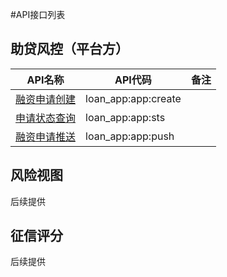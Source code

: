#API接口列表

## 助贷风控（平台方）

| API名称 | API代码 | 备注 |
| --- | --- | --- | 
| [融资申请创建](2.1.1_融资申请创建.md) | loan\_app:app:create |   | 
| [申请状态查询](2.1.2_申请状态查询.md) | loan\_app:app:sts |   | 
| [融资申请推送](2.1.4_融资申请推送.md) | loan\_app:app:push |   | |

## 风险视图
后续提供

## 征信评分
后续提供